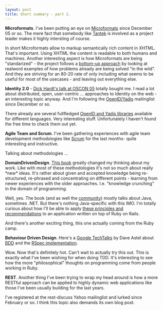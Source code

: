 ```yaml
--- 
layout: post
title: Short summary - part 2.
---
```

<p><strong>Microformats</strong>. I've been putting an eye on <a 
href="http://microformats.org">Microformats</a> since December 05 or so. The 
mere fact that somebody like <a href="http://tantek.com/">Tantek</a> is 
involved as a project leader makes it highly intersting of course.</p>

<p>In short Microformats allow to markup semantically rich content in XHTML.  
That's important. Using XHTML the content is readable to both humans and 
machines. Another interesting aspect is how Microformats are being 
"standarized" - the project follows a <a 
href="http://microformats.org/wiki/process">bottom-up approach</a> by looking 
at realword examples of how problems already are being solved "in the wild". And they are 
striving for an 80-20 rate of only including what seems to be useful for most 
of the usecases - and leaving out everything else.</p>

<p><strong>Identity 2.0</strong> - <a 
href="http://identity20.com/media/OSCON2005/">Dick Hardt's talk at OSCON 
05</a> totally bought me. I read a lot about distributed, open, user-centric ... approaches 
to Identity on the web - an interesting topic anyway. And I'm following the <a 
href="http://www.openidenabled.com/">OpenID/Yadis</a> mailinglist since 
December or so.</p>

<p>There already are several fullfledged <a 
href="http://www.openidenabled.com/news">OpenID and Yadis libraries</a> 
available for different languages. Very interesting stuff. Unfortunately I haven't found the free time 
to check them out yet.</p>

<p><strong>Agile Team and Scrum</strong>. I've been gathering experiences with 
agile team development methodologies like <a 
href="http://www.controlchaos.com/about/">Scrum</a> for the last months- quite 
interesting and instructive.</p>

<p>Talking about methodologies ...</p>

<p><strong>DomainDrivenDesign</strong>. <a 
href="http://www.awprofessional.com/bookstore/product.asp?isbn=0321125215&redir=1">This 
book</a> greatly changed my thinking about my work. Like with most of these 
methodologies it's not so much about really *new* ideas. It's rather about 
given and accepted knowledge being re-structured, re-phrased and concentrating 
on different points - learning from newer experiences with the older approaches.  
I.e. "knowledge crunching" in the domain of programming.</p>

<p>Well, yes.  The book (and as well the <a 
href="http://groups.yahoo.com/group/domaindrivendesign/">community</a>) mostly 
talks about Java, sometimes .NET.  But there's nothing Java-specific with this IMO. I'm 
totally curious about how I'll be able to apply <a 
href="http://domaindrivendesign.org/">these principles and recommendations</a> 
to an application written on top of Ruby on Rails.</p>

<p>And there's another exciting thing, this one actually coming from the Ruby camp.</p>

<p><strong>Behaviour Driven Design</strong>. Here's a <a 
href="http://video.google.com/videoplay?docid=8135690990081075324"> Google 
TechTalks</a> by Dave Astel about <a 
href="http://behaviour-driven.org/">BDD</a> and the <a 
href="http://rspec.rubyforge.org/index.html">RSpec implementation</a>.</p>

<p>Wow. Now that's definitely hot. Can't wait to actually try this out. This is exactly what I've been wishing for when doing TDD. It's interesting to see how the more "philosophical" thoughts on programming come from people working in Ruby.</p>

<p><strong>REST</strong>. Another thing I've been trying to wrap my head 
around is how a more RESTful approach can be applied to highly dynamic web 
applications like those I've been usually building for the last years.</p>

<p>I've registered at the rest-discuss Yahoo mailinglist and lurked since 
February or so. I think this topic also demands its own blog post.</p>

